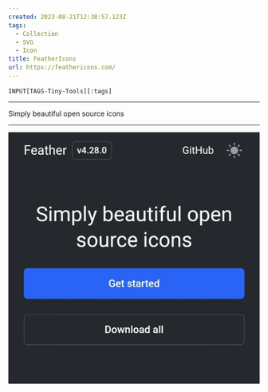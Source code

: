 ```yaml
---
created: 2023-08-21T12:38:57.123Z
tags: 
  - Collection
  - SVG
  - Icon
title: FeatherIcons
url: https://feathericons.com/
---
```

```meta-bind
INPUT[TAGS-Tiny-Tools][:tags]
```

___
Simply beautiful open source icons
___

![](_attachments/feathericons.jpg)
